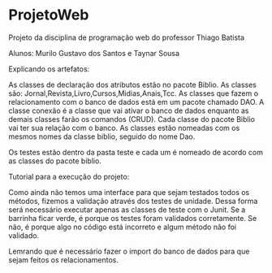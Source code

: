 # ProjetoWeb


Projeto da disciplina de programação web do professor Thiago Batista


Alunos: Murilo Gustavo dos Santos e Taynar Sousa


Explicando os artefatos:

As classes de declaração dos atributos estão no pacote Biblio. As classes são: Jornal,Revista,Livro,Cursos,Midias,Anais,Tcc. As classes que fazem o relacionamento com o banco de dados está em um pacote chamado DAO. A classe conexão é a classe que vai ativar o banco de dados enquanto as demais classes farão os comandos (CRUD). Cada classe do pacote Biblio vai ter sua relação com o banco. As classes estão nomeadas com os mesmos nomes da classe biblio, seguido do nome Dao.

Os testes estão dentro da pasta teste e cada um é nomeado de acordo com as classes do pacote biblio.

Tutorial para a execução do projeto:

Como ainda não temos uma interface para que sejam testados todos os métodos, fizemos a validação através dos testes de unidade. Dessa forma será necessário executar apenas as classes de teste com o Junit. Se a barrinha ficar verde, é porque os testes foram validados corretamente. Se não, é porque algo no código está incorreto e algum método não foi validado.

Lemrando que é necessário fazer o import do banco de dados para que sejam feitos os relacionamentos.



